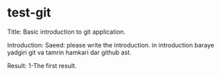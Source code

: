 # test-git

Title: Basic introduction to git application.

Introduction:
Saeed: please write the introduction.
in introduction baraye yadgiri git va tamrin hamkari dar github ast.

Result:
1-The first result.
